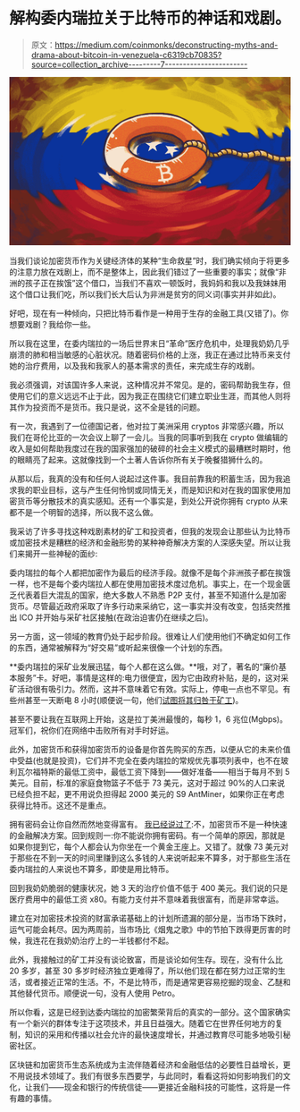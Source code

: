 # 解构委内瑞拉关于比特币的神话和戏剧。

> 原文：<https://medium.com/coinmonks/deconstructing-myths-and-drama-about-bitcoin-in-venezuela-c6319cb70835?source=collection_archive---------7----------------------->

![](img/aa7d7d7e1f6b8b9966e4571172826156.png)

当我们谈论加密货币作为关键经济体的某种“生命救星”时，我们确实倾向于将更多的注意力放在戏剧上，而不是整体上，因此我们错过了一些重要的事实；就像“非洲的孩子正在挨饿”这个借口，当我们不喜欢一顿饭时，我妈妈和我以及我妹妹用这个借口让我们吃，所以我们长大后认为非洲是贫穷的同义词(事实并非如此)。

好吧，现在有一种倾向，只把比特币看作是一种用于生存的金融工具(又错了)。你想要戏剧？我给你一些。

所以我在这里，在委内瑞拉的一场后世界末日“革命”医疗危机中，处理我奶奶几乎崩溃的肺和相当敏感的心脏状况。随着密码价格的上涨，我正在通过比特币来支付她的治疗费用，以及我和我家人的基本需求的责任，来完成生存的戏剧。

我必须强调，对该国许多人来说，这种情况并不常见。是的，密码帮助我生存，但使用它们的意义远远不止于此，因为我正在围绕它们建立职业生涯，而其他人则将其作为投资而不是货币。我只是说，这不全是钱的问题。

有一次，我遇到了一位德国记者，他对拉丁美洲采用 cryptos 非常感兴趣，所以我们在哥伦比亚的一次会议上聊了一会儿。当我的同事听到我在 crypto 做编辑的收入是如何帮助我度过在我的国家强加的破碎的社会主义模式的最糟糕时期时，他的眼睛亮了起来。这就像找到一个土著人告诉你所有关于晚餐猎狮什么的。

从那以后，我真的没有和任何人说起过这件事。我目前靠我的积蓄生活，因为我追求我的职业目标，这与产生任何怜悯或同情无关，而是知识和对在我的国家使用加密货币等分散技术的真实感知。还有一个事实是，到处公开说你拥有 crypto 从来都不是一个明智的选择，所以我不这么做。

我采访了许多寻找这种戏剧素材的矿工和投资者，但我的发现会让那些认为比特币或加密技术是糟糕的经济和金融形势的某种神奇解决方案的人深感失望。所以让我们来揭开一些神秘的面纱:

委内瑞拉的每个人都把加密作为最后的经济手段。就像不是每个非洲孩子都在挨饿一样，也不是每个委内瑞拉人都在使用加密技术度过危机。事实上，在一个现金匮乏代表着巨大混乱的国家，绝大多数人不熟悉 P2P 支付，甚至不知道什么是加密货币。尽管最近政府采取了许多行动来采纳它，这一事实并没有改变，包括突然推出 ICO 并开始与采矿社区接触(在政治迫害仍在继续之后)。

另一方面，这一领域的教育仍处于起步阶段。很难让人们使用他们不确定如何工作的东西，通常被解释为“好交易”或听起来很像一个计划的东西。

**委内瑞拉的采矿业发展迅猛，每个人都在这么做。**哦，对了，著名的“廉价基本服务”卡。好吧，事情是这样的:电力很便宜，因为它由政府补贴，是的，这对采矿活动很有吸引力。然而，这并不意味着它有效。实际上，停电一点也不罕见。有些州甚至一天断电 8 小时(顺便说一句，他们[试图将其归咎于矿工](http://versionfinal.com.ve/politica-dinero/mineria-de-criptomonedas-colapsa-el-sistema-electrico/))。

甚至不要让我在互联网上开始，这是拉丁美洲最慢的，每秒 1，6 兆位(Mgbps)。冠军们，祝你们在网络中击败所有对手时好运。

此外，加密货币和获得加密货币的设备是你首先购买的东西，以便从它的未来价值中受益(也就是投资)，它们并不完全在委内瑞拉的常规优先事项列表中，也不在玻利瓦尔福特斯的最低工资中，最低工资下降到——做好准备——相当于每月不到 5 美元。目前，标准的家庭食物篮子不低于 73 美元，这对于超过 90%的人口来说已经负担不起，更不用说负担得起 2000 美元的 S9 AntMiner，如果你正在考虑获得比特币。这还不是重点。

拥有密码会让你自然而然地变得富有。 [我已经说过了](https://twitter.com/criptodiana/status/974372318804881417):不，加密货币不是一种快速的金融解决方案。回到规则一:你不能说你拥有密码。有一个简单的原因，那就是如果你提到它，每个人都会认为你坐在一个黄金王座上。又错了。就像 73 美元对于那些在不到一天的时间里赚到这么多钱的人来说听起来不算多，对于那些生活在委内瑞拉的人来说也不算多，即使是用比特币。

回到我奶奶脆弱的健康状况，她 3 天的治疗价值不低于 400 美元。我们说的只是医疗费用中的最低工资 x80。有能力支付并不意味着我很富有，而是非常幸运。

建立在对加密技术投资的财富承诺基础上的计划所遗漏的部分是，当市场下跌时，运气可能会耗尽。因为两周前，当市场比《烟鬼之歌》中的节拍下跌得更厉害的时候，我连花在我奶奶治疗上的一半钱都付不起。

此外，我接触过的矿工并没有谈论致富，而是谈论如何生存。现在，没有什么比 20 多岁，甚至 30 多岁时经济独立更难得了，所以他们现在都在努力过正常的生活，或者接近正常的生活。不，不是比特币，而是通常更容易挖掘的现金、乙醚和其他替代货币。顺便说一句，没有人使用 Petro。

所以你看，这是已经到达委内瑞拉的加密繁荣背后的真实的一部分。这个国家确实有一个新兴的群体专注于这项技术，并且日益强大。随着它在世界任何地方的复制，知识的采用和传播以社会允许的最快速度增长，并通过教育尽可能多地吸引秘密社区。

区块链和加密货币生态系统成为主流伴随着经济和金融低估的必要性日益增长，更不用说技术领域了。我们有很多东西要学，与此同时，看看这将如何影响我们的文化，让我们——现金和银行的传统信徒——更接近金融科技的可能性，这将是一件有趣的事情。